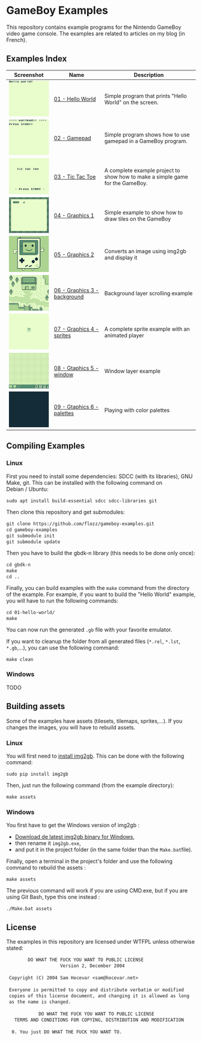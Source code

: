 # GameBoy Examples

This repository contains example programs for the Nintendo GameBoy video game console. The examples are related to articles on my blog (in French).


## Examples Index

| Screenshot                                              | Name                                                       | Description                                                                   |
|---------------------------------------------------------|------------------------------------------------------------|-------------------------------------------------------------------------------|
| ![](./01-hello-world/hello_screenshot.png)              | [01 - Hello World](./01-hello-world/)                      | Simple program that prints "Hello World" on the screen.                       |
| ![](./02-gamepad/gamepad_screenshot.gif)                | [02 - Gamepad](./02-gamepad/)                              | Simple program shows how to use gamepad in a GameBoy program.                 |
| ![](./03-tic-tac-toe/tictactoe_screenshot.gif)          | [03 - Tic Tac Toe](./03-tic-tac-toe/)                      | A complete example project to show how to make a simple game for the GameBoy. |
| ![](./04-graphics1/graphics1_screenshot.png)            | [04 - Graphics 1](./04-graphics1/)                         | Simple example to show how to draw tiles on the GameBoy                       |
| ![](./05-graphics2/graphics2_screenshot.png)            | [05 - Graphics 2](./05-graphics2/)                         | Converts an image using img2gb and display it                                 |
| ![](./06-graphics3-background/graphics3_screenshot.gif) | [06 - Graphics 3 - background](./06-graphics3-background/) | Background layer scrolling example                                            |
| ![](./07-graphics4-sprites/graphics4_screenshot.gif)    | [07 - Graphics 4 - sprites](./07-graphics4-sprites/)       | A complete sprite example with an animated player                             |
| ![](./08-graphics5-window/graphics5_screenshot.gif)     | [08 - Gtaphics 5 - window](./08-graphics5-window/)         | Window layer example                                                          |
| ![](./09-graphics6-palette/graphics6_screenshot.gif)    | [09 - Gtaphics 6 - palettes](./09-graphics6-palette/)      | Playing with color palettes                                                   |


## Compiling Examples

### Linux

First you need to install some dependencies: SDCC (with its libraries), GNU Make, git. This can be installed with the following command on Debian / Ubuntu:

    sudo apt install build-essential sdcc sdcc-libraries git

Then clone this repository and get submodules:

    git clone https://github.com/flozz/gameboy-examples.git
    cd gameboy-examples
    git submodule init
    git submodule update

Then you have to build the gbdk-n library (this needs to be done only once):

    cd gbdk-n
    make
    cd ..

Finally, you can build examples with the `make` command from the directory of the example. For example, if you want to build the "Hello World" example, you will have to run the following commands:

    cd 01-hello-world/
    make

You can now run the generated `.gb` file with your favorite emulator.

If you want to cleanup the folder from all generated files (`*.rel`, `*.lst`, `*.gb`,...), you can use the following command:

    make clean


### Windows

TODO


## Building assets

Some of the examples have assets (tilesets, tilemaps, sprites,...). If you changes the images, you will have to rebuild assets.

### Linux

You will first need to [install img2gb][img2gb-install]. This can be done with the following command:

    sudo pip install img2gb

Then, just run the following command (from the example directory):

    make assets

### Windows

You first have to get the Windows version of img2gb :

* [Download de latest img2gb binary for Windows][img2gb-win],
* then rename it `img2gb.exe`,
* and put it in the project folder (in the same folder than the `Make.bat`file).

Finally, open a terminal in the project's folder and use the following command to rebuild the assets :

    make assets

The previous command will work if you are using CMD.exe, but if you are using Git Bash, type this one instead :

    ./Make.bat assets


[img2gb-win]: https://github.com/flozz/img2gb/releases
[img2gb-install]: https://flozz.github.io/img2gb/install.html


## License

The examples in this repository are licensed under WTFPL unless otherwise stated:

```
        DO WHAT THE FUCK YOU WANT TO PUBLIC LICENSE
                    Version 2, December 2004

 Copyright (C) 2004 Sam Hocevar <sam@hocevar.net>

 Everyone is permitted to copy and distribute verbatim or modified
 copies of this license document, and changing it is allowed as long
 as the name is changed.

            DO WHAT THE FUCK YOU WANT TO PUBLIC LICENSE
   TERMS AND CONDITIONS FOR COPYING, DISTRIBUTION AND MODIFICATION

  0. You just DO WHAT THE FUCK YOU WANT TO.
```
